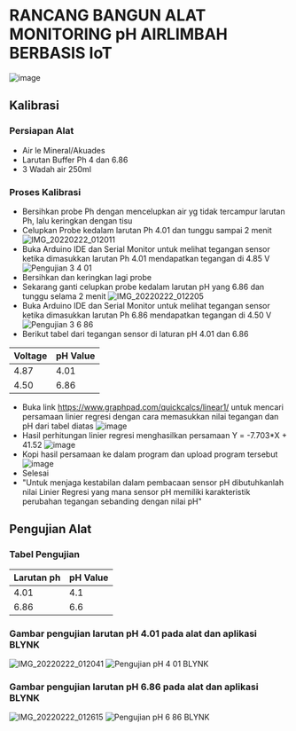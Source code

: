 # RANCANG BANGUN ALAT MONITORING pH AIRLIMBAH BERBASIS IoT

![image](https://user-images.githubusercontent.com/100151123/155025374-5279da2e-7c08-48b5-91cb-bd46fd25e72c.png)

## Kalibrasi

### Persiapan Alat
* Air le Mineral/Akuades
* Larutan Buffer Ph 4 dan 6.86
* 3 Wadah air 250ml

### Proses Kalibrasi
* Bersihkan probe Ph dengan mencelupkan air yg tidak tercampur larutan Ph, lalu keringkan dengan tisu
* Celupkan Probe kedalam larutan Ph 4.01 dan tunggu sampai 2 menit
![IMG_20220222_012011](https://user-images.githubusercontent.com/100151123/155023076-2b60c2b7-f380-4ca3-a71f-946b73c1943d.jpg)
* Buka Arduino IDE dan Serial Monitor untuk melihat tegangan sensor ketika dimasukkan larutan Ph 4.01 mendapatkan tegangan di 4.85 V
 ![Pengujian 3 4 01](https://user-images.githubusercontent.com/100151123/155023388-b198bb6c-7075-4a17-bb33-01e31692e522.jpg)
* Bersihkan dan keringkan lagi probe
* Sekarang ganti celupkan probe kedalam larutan pH yang 6.86 dan tunggu selama 2 menit
![IMG_20220222_012205](https://user-images.githubusercontent.com/100151123/155023661-1d52252f-628c-401f-97ff-4760fc413aa7.jpg)
* Buka Arduino IDE dan Serial Monitor untuk melihat tegangan sensor ketika dimasukkan larutan Ph 6.86 mendapatkan tegangan di 4.50 V
![Pengujian 3 6 86](https://user-images.githubusercontent.com/100151123/155023607-4b8fe129-2296-42d0-911c-2ca27bee1f3b.jpg)
* Berikut tabel dari tegangan sensor di laturan pH 4.01 dan 6.86

| Voltage  | pH Value |
| ----- | --- |
| 4.87   | 4.01  |
| 4.50 | 6.86  |

* Buka link https://www.graphpad.com/quickcalcs/linear1/ untuk mencari persamaan linier regresi dengan cara memasukkan nilai tegangan dan pH dari tabel diatas 
![image](https://user-images.githubusercontent.com/100151123/155026175-85e87062-0984-4cfc-bf83-dcc59ecae615.png)
* Hasil perhitungan linier regresi menghasilkan persamaan Y = -7.703*X + 41.52
![image](https://user-images.githubusercontent.com/100151123/155026324-da3294b1-e3f4-488a-af8a-177f5b2d8680.png)
* Kopi hasil persamaan ke dalam program dan upload program tersebut
![image](https://user-images.githubusercontent.com/100151123/155026681-d7103d73-5d8c-4d58-b905-daab72be754e.png)
* Selesai
* "Untuk menjaga kestabilan dalam pembacaan sensor pH dibutuhkanlah nilai Linier Regresi yang mana sensor pH memiliki karakteristik perubahan tegangan sebanding dengan nilai pH"

## Pengujian Alat
### Tabel Pengujian 
| Larutan ph  | pH Value |
| ----- | --- |
| 4.01   | 4.1  |
| 6.86 | 6.6  |
### Gambar pengujian larutan pH 4.01 pada alat dan aplikasi BLYNK
![IMG_20220222_012041](https://user-images.githubusercontent.com/100151123/155026978-f94611f2-bb84-4ad3-b372-e3e0f4d53813.jpg)
![Pengujian pH 4 01 BLYNK](https://user-images.githubusercontent.com/100151123/155027047-5ccd7a27-15f0-49af-a2cc-35779eb50363.png)

### Gambar pengujian larutan pH 6.86 pada alat dan aplikasi BLYNK
![IMG_20220222_012615](https://user-images.githubusercontent.com/100151123/155027173-14ee21fa-e2c5-4a3a-9adb-4bcd5da4f2c8.jpg)
![Pengujian pH 6 86 BLYNK](https://user-images.githubusercontent.com/100151123/155027144-8d98d6a0-09f3-42f5-add4-6022d4514cd9.png)







